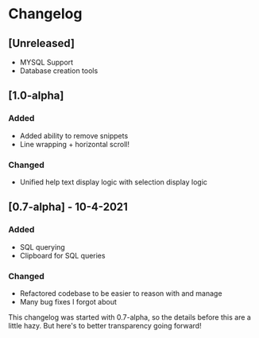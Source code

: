 # Changelog

## [Unreleased]

- MYSQL Support
- Database creation tools

## [1.0-alpha]

### Added

- Added ability to remove snippets
- Line wrapping + horizontal scroll!

### Changed

- Unified help text display logic with selection display logic

## [0.7-alpha] - 10-4-2021

### Added

- SQL querying
- Clipboard for SQL queries

### Changed

- Refactored codebase to be easier to reason with and manage
- Many bug fixes I forgot about

This changelog was started with 0.7-alpha, so the details before this are a little hazy. But here's to better transparency going forward!
